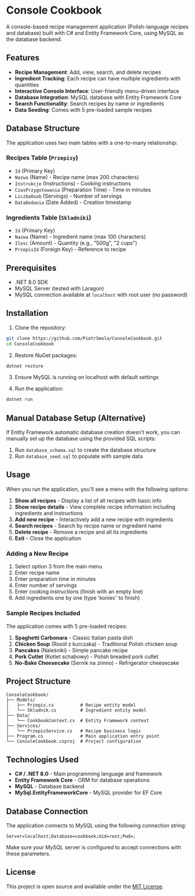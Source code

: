 # Console Cookbook

A console-based recipe management application (Polish-language recipes and database) built with C# and Entity Framework Core, using MySQL as the database backend.

## Features

- **Recipe Management**: Add, view, search, and delete recipes
- **Ingredient Tracking**: Each recipe can have multiple ingredients with quantities
- **Interactive Console Interface**: User-friendly menu-driven interface
- **Database Integration**: MySQL database with Entity Framework Core
- **Search Functionality**: Search recipes by name or ingredients
- **Data Seeding**: Comes with 5 pre-loaded sample recipes

## Database Structure

The application uses two main tables with a one-to-many relationship:

### Recipes Table (`Przepisy`)
- `Id` (Primary Key)
- `Nazwa` (Name) - Recipe name (max 200 characters)
- `Instrukcje` (Instructions) - Cooking instructions
- `CzasPrzygotowania` (Preparation Time) - Time in minutes
- `LiczbaOsob` (Servings) - Number of servings
- `DataDodania` (Date Added) - Creation timestamp

### Ingredients Table (`Skladniki`)
- `Id` (Primary Key)
- `Nazwa` (Name) - Ingredient name (max 100 characters)
- `Ilosc` (Amount) - Quantity (e.g., "500g", "2 cups")
- `PrzepisId` (Foreign Key) - Reference to recipe

## Prerequisites

- .NET 8.0 SDK
- MySQL Server (tested with Laragon)
- MySQL connection available at `localhost` with root user (no password)

## Installation

1. Clone the repository:
```bash
git clone https://github.com/PiotrSmola/ConsoleCookbook.git
cd ConsoleCookbook
```

2. Restore NuGet packages:
```bash
dotnet restore
```

3. Ensure MySQL is running on localhost with default settings

4. Run the application:
```bash
dotnet run
```

## Manual Database Setup (Alternative)

If Entity Framework automatic database creation doesn't work, you can manually set up the database using the provided SQL scripts:

1. Run `database_schema.sql` to create the database structure
2. Run `database_seed.sql` to populate with sample data

## Usage

When you run the application, you'll see a menu with the following options:

1. **Show all recipes** - Display a list of all recipes with basic info
2. **Show recipe details** - View complete recipe information including ingredients and instructions
3. **Add new recipe** - Interactively add a new recipe with ingredients
4. **Search recipes** - Search by recipe name or ingredient name
5. **Delete recipe** - Remove a recipe and all its ingredients
0. **Exit** - Close the application

### Adding a New Recipe

1. Select option 3 from the main menu
2. Enter recipe name
3. Enter preparation time in minutes
4. Enter number of servings
5. Enter cooking instructions (finish with an empty line)
6. Add ingredients one by one (type 'koniec' to finish)

### Sample Recipes Included

The application comes with 5 pre-loaded recipes:

1. **Spaghetti Carbonara** - Classic Italian pasta dish
2. **Chicken Soup** (Rosół z kurczaka) - Traditional Polish chicken soup
3. **Pancakes** (Naleśniki) - Simple pancake recipe
4. **Pork Cutlet** (Kotlet schabowy) - Polish breaded pork cutlet
5. **No-Bake Cheesecake** (Sernik na zimno) - Refrigerator cheesecake

## Project Structure

```
ConsoleCookbook/
├── Models/
│   ├── Przepis.cs          # Recipe entity model
│   └── Skladnik.cs         # Ingredient entity model
├── Data/
│   └── CookbookContext.cs  # Entity Framework context
├── Services/
│   └── PrzepisService.cs   # Recipe business logic
├── Program.cs              # Main application entry point
└── ConsoleCookbook.csproj  # Project configuration
```

## Technologies Used

- **C# / .NET 8.0** - Main programming language and framework
- **Entity Framework Core** - ORM for database operations
- **MySQL** - Database backend
- **MySql.EntityFrameworkCore** - MySQL provider for EF Core

## Database Connection

The application connects to MySQL using the following connection string:
```
Server=localhost;Database=cookbook;Uid=root;Pwd=;
```

Make sure your MySQL server is configured to accept connections with these parameters.

## License

This project is open source and available under the [MIT License](LICENSE).
